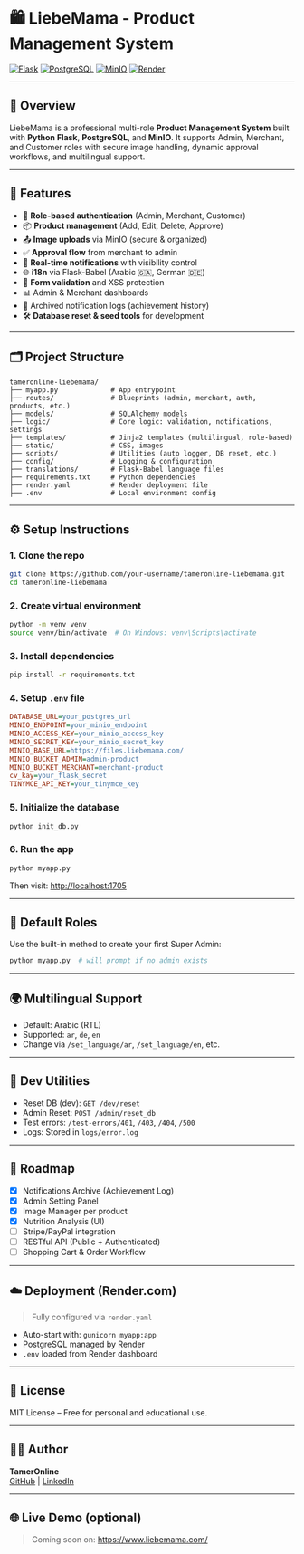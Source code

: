 # 🛍️ LiebeMama - Product Management System

[![Flask](https://img.shields.io/badge/Framework-Flask-blue)](https://flask.palletsprojects.com/)
[![PostgreSQL](https://img.shields.io/badge/Database-PostgreSQL-336791?logo=postgresql&logoColor=white)](https://www.postgresql.org/)
[![MinIO](https://img.shields.io/badge/Storage-MinIO-orange)](https://min.io/)
[![Render](https://img.shields.io/badge/Deployed%20on-Render-46C1F6?logo=render&logoColor=white)](https://render.com/)

---

## 🎯 Overview

LiebeMama is a professional multi-role **Product Management System** built with **Python Flask**, **PostgreSQL**, and **MinIO**. It supports Admin, Merchant, and Customer roles with secure image handling, dynamic approval workflows, and multilingual support.

---

## 🚀 Features

- 🔐 **Role-based authentication** (Admin, Merchant, Customer)
- 📦 **Product management** (Add, Edit, Delete, Approve)
- 📤 **Image uploads** via MinIO (secure & organized)
- ✅ **Approval flow** from merchant to admin
- 🔔 **Real-time notifications** with visibility control
- 🌐 **i18n** via Flask-Babel (Arabic 🇸🇦, German 🇩🇪)
- 🧼 **Form validation** and XSS protection
- 📊 Admin & Merchant dashboards
- 📁 Archived notification logs (achievement history)
- 🛠️ **Database reset & seed tools** for development

---

## 🗂️ Project Structure

```text
tameronline-liebemama/
├── myapp.py             # App entrypoint
├── routes/              # Blueprints (admin, merchant, auth, products, etc.)
├── models/              # SQLAlchemy models
├── logic/               # Core logic: validation, notifications, settings
├── templates/           # Jinja2 templates (multilingual, role-based)
├── static/              # CSS, images
├── scripts/             # Utilities (auto logger, DB reset, etc.)
├── config/              # Logging & configuration
├── translations/        # Flask-Babel language files
├── requirements.txt     # Python dependencies
├── render.yaml          # Render deployment file
├── .env                 # Local environment config
```

---

## ⚙️ Setup Instructions

### 1. Clone the repo

```bash
git clone https://github.com/your-username/tameronline-liebemama.git
cd tameronline-liebemama
```

### 2. Create virtual environment

```bash
python -m venv venv
source venv/bin/activate  # On Windows: venv\Scripts\activate
```

### 3. Install dependencies

```bash
pip install -r requirements.txt
```

### 4. Setup `.env` file

```ini
DATABASE_URL=your_postgres_url
MINIO_ENDPOINT=your_minio_endpoint
MINIO_ACCESS_KEY=your_minio_access_key
MINIO_SECRET_KEY=your_minio_secret_key
MINIO_BASE_URL=https://files.liebemama.com/
MINIO_BUCKET_ADMIN=admin-product
MINIO_BUCKET_MERCHANT=merchant-product
cv_kay=your_flask_secret
TINYMCE_API_KEY=your_tinymce_key
```

### 5. Initialize the database

```bash
python init_db.py
```

### 6. Run the app

```bash
python myapp.py
```

Then visit: [http://localhost:1705](http://localhost:1705)

---

## 👤 Default Roles

Use the built-in method to create your first Super Admin:

```bash
python myapp.py  # will prompt if no admin exists
```

---

## 🌍 Multilingual Support

- Default: Arabic (RTL)
- Supported: `ar`, `de`, `en`
- Change via `/set_language/ar`, `/set_language/en`, etc.

---

## 🧪 Dev Utilities

- Reset DB (dev): `GET /dev/reset`
- Admin Reset: `POST /admin/reset_db`
- Test errors: `/test-errors/401`, `/403`, `/404`, `/500`
- Logs: Stored in `logs/error.log`

---

## 📌 Roadmap

- [x] Notifications Archive (Achievement Log)
- [x] Admin Setting Panel
- [x] Image Manager per product
- [x] Nutrition Analysis (UI)
- [ ] Stripe/PayPal integration
- [ ] RESTful API (Public + Authenticated)
- [ ] Shopping Cart & Order Workflow

---

## ☁️ Deployment (Render.com)

> Fully configured via `render.yaml`

- Auto-start with: `gunicorn myapp:app`
- PostgreSQL managed by Render
- `.env` loaded from Render dashboard

---

## 📜 License

MIT License – Free for personal and educational use.

---

## 👨‍💻 Author

**TamerOnline**  
[GitHub](https://github.com/TamerOnLine) | [LinkedIn](https://www.linkedin.com/in/tameronline)

---

## 🌐 Live Demo (optional)

> Coming soon on: https://www.liebemama.com/
